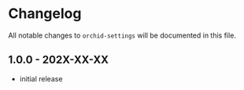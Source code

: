 # Changelog

All notable changes to `orchid-settings` will be documented in this file.

## 1.0.0 - 202X-XX-XX

- initial release
